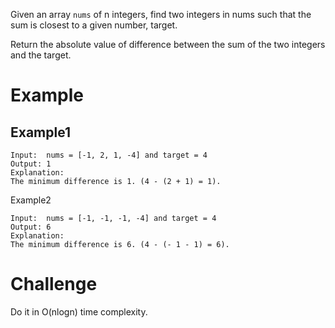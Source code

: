Given an array `nums` of n integers, find two integers in nums such that the sum is closest to a given number, target.

Return the absolute value of difference between the sum of the two integers and the target.

# Example
## Example1
```
Input:  nums = [-1, 2, 1, -4] and target = 4
Output: 1
Explanation:
The minimum difference is 1. (4 - (2 + 1) = 1).
```
Example2
```
Input:  nums = [-1, -1, -1, -4] and target = 4
Output: 6
Explanation:
The minimum difference is 6. (4 - (- 1 - 1) = 6).
```
# Challenge
Do it in O(nlogn) time complexity.